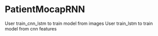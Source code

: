 # PatientMocapRNN
User train_cnn_lstm to train model from images
User train_lstm to train model from cnn features
